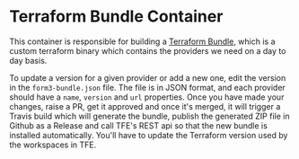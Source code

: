 # Terraform Bundle Container
This container is responsible for building a [Terraform Bundle](https://github.com/hashicorp/terraform/tree/master/tools/terraform-bundle), which
is a custom terraform binary which contains the providers we need on a day to day basis.

To update a version for a given provider or add a new one, edit the version in the `form3-bundle.json` file. The file is in JSON
format, and each provider should have a `name`, `version` and `url` properties. Once you have made your changes, raise a PR, get
it approved and once it's merged, it will trigger a Travis build which will generate the bundle, publish the generated ZIP file in Github as a Release 
and call TFE's REST api so that the new bundle is installed automatically. You'll have to update the Terraform
version used by the workspaces in TFE.
